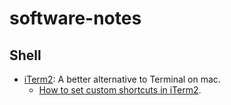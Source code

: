 # software-notes

## Shell
* [iTerm2](https://iterm2.com/): A better alternative to Terminal on mac.
  * [How to set custom shortcuts in iTerm2](https://stackoverflow.com/questions/6205157/iterm-2-how-to-set-keyboard-shortcuts-to-jump-to-beginning-end-of-line).
